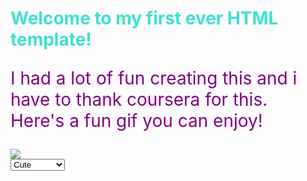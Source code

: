 <!doctype.html>
<html>
<head>
<title>Assignment 1</title>
</head>
<BODY>
<h1 style="color:turquoise;">Welcome to my first ever HTML template!</h1>
<p style="color:purple;font-size:200%;">
I had a lot of fun creating this and i have to thank coursera for this.
</BR>
Here's a fun gif you can enjoy!</p>
<img src="https://media.tenor.com/images/a9cbc27c8597eb9aa4dd10488a43f9c7/tenor.gif"/>
</br>
<select name="on a scale of cute to super cute, how would you rate this cat?">
<option value="Cute">Cute</option>
<option value="Very cute">Very cute</option>
<option value="Super cute">Super cute</option>
</select>











</BODY>
</html>

